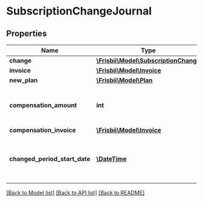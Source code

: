 # SubscriptionChangeJournal

## Properties
Name | Type | Description | Notes
------------ | ------------- | ------------- | -------------
**change** | [**\Frisbii\Model\SubscriptionChange**](SubscriptionChange.md) |  | [optional] 
**invoice** | [**\Frisbii\Model\Invoice**](Invoice.md) |  | [optional] 
**new_plan** | [**\Frisbii\Model\Plan**](Plan.md) |  | [optional] 
**compensation_amount** | **int** | If compensation the compensation amount | [optional] 
**compensation_invoice** | [**\Frisbii\Model\Invoice**](Invoice.md) |  | [optional] 
**changed_period_start_date** | [**\DateTime**](\DateTime.md) | If the change resulted in a new billing cycle this is the start date used | [optional] 

[[Back to Model list]](../../README.md#documentation-for-models) [[Back to API list]](../../README.md#documentation-for-api-endpoints) [[Back to README]](../../README.md)

